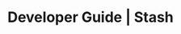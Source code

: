 ---
title: Developer Guide | Stash
description: Stash Developer Guide
menu:
  product_stash_0.6.3:
    identifier: developer-guide
    name: Developer Guide
    parent: setup
    weight: 40
menu_name: product_stash_0.6.3
---